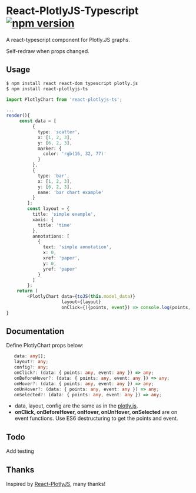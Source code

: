 # React-PlotlyJS-Typescript [![npm version](https://badge.fury.io/js/react-plotlyjs-ts.svg)](https://badge.fury.io/js/react-plotlyjs-ts)

A react-typescript component for Plotly.JS graphs.

Self-redraw when props changed. 

## Usage

```bash
$ npm install react react-dom typescript plotly.js
$ npm install react-plotlyjs-ts
```

```typescript
import PlotlyChart from 'react-plotlyjs-ts';

...
render(){    
     const data = [
          {
            type: 'scatter',  
            x: [1, 2, 3],     
            y: [6, 2, 3],     
            marker: {       
              color: 'rgb(16, 32, 77)'
            }
          },
          {
            type: 'bar',   
            x: [1, 2, 3],  
            y: [6, 2, 3],  
            name: 'bar chart example' 
          }
        ];
        const layout = {           
          title: 'simple example', 
          xaxis: {                 
            title: 'time'         
          },
          annotations: [           
            {
              text: 'simple annotation',    
              x: 0,                         
              xref: 'paper',                
              y: 0,                         
              yref: 'paper'                 
            }
          ]
        };        
    return (
        <PlotlyChart data={toJS(this.model_data)}
                     layout={layout}
                     onClick={({points, event}) => console.log(points, event)}>    )
}
```

## Documentation
Define PlotlyChart props below:
```typescript
   data: any[];
   layout?: any;
   config?: any;
   onClick?: (data: { points: any, event: any }) => any;
   onBeforeHover?: (data: { points: any, event: any }) => any;
   onHover?: (data: { points: any, event: any }) => any;
   onUnHover?: (data: { points: any, event: any }) => any;
   onSelected?: (data: { points: any, event: any }) => any;
```
* data, layout, config are the same as in the [plotly.js](https://www.npmjs.com/package/plotly.js).
* <b>onClick, onBeforeHover, onHover, onUnHover, onSelected</b> are on event functions. 
Use ES6 destructuring to get the points and event.


## Todo
Add testing

## Thanks
Inspired by [React-PlotlyJS](https://github.com/benjeffery/react-plotlyjs), many thanks!